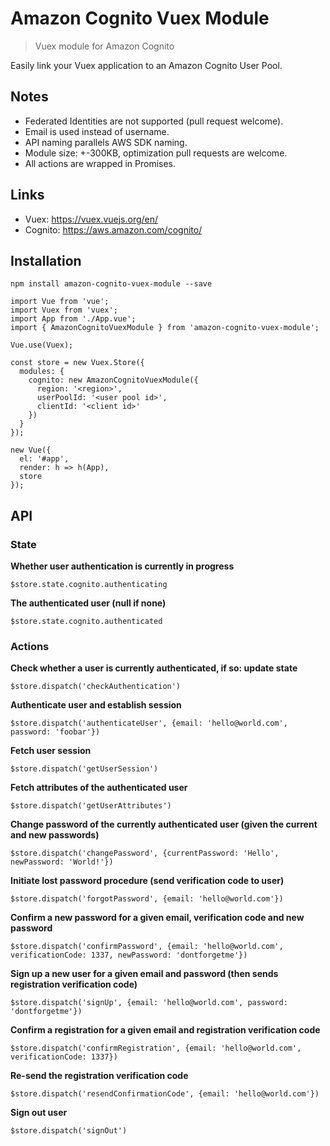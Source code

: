 # Amazon Cognito Vuex Module

> Vuex module for Amazon Cognito

Easily link your Vuex application to an Amazon Cognito User Pool.

## Notes

* Federated Identities are not supported (pull request welcome).
* Email is used instead of username.
* API naming parallels AWS SDK naming.
* Module size: +-300KB, optimization pull requests are welcome.
* All actions are wrapped in Promises.

## Links

* Vuex: https://vuex.vuejs.org/en/
* Cognito: https://aws.amazon.com/cognito/

## Installation

```
npm install amazon-cognito-vuex-module --save
```

```
import Vue from 'vue';
import Vuex from 'vuex';
import App from './App.vue';
import { AmazonCognitoVuexModule } from 'amazon-cognito-vuex-module';

Vue.use(Vuex);

const store = new Vuex.Store({
  modules: {
    cognito: new AmazonCognitoVuexModule({
      region: '<region>',
      userPoolId: '<user pool id>',
      clientId: '<client id>'
    })
  }
});

new Vue({
  el: '#app',
  render: h => h(App),
  store
});
```

## API

### State

**Whether user authentication is currently in progress**

`$store.state.cognito.authenticating`

**The authenticated user (null if none)**

`$store.state.cognito.authenticated`

### Actions

**Check whether a user is currently authenticated, if so: update state**

`$store.dispatch('checkAuthentication')`

**Authenticate user and establish session**

`$store.dispatch('authenticateUser', {email: 'hello@world.com', password: 'foobar'})`

**Fetch user session**

`$store.dispatch('getUserSession')`

**Fetch attributes of the authenticated user**

`$store.dispatch('getUserAttributes')`

**Change password of the currently authenticated user (given the current and new passwords)**

`$store.dispatch('changePassword', {currentPassword: 'Hello', newPassword: 'World!'})`

**Initiate lost password procedure (send verification code to user)**

`$store.dispatch('forgotPassword', {email: 'hello@world.com'})`

**Confirm a new password for a given email, verification code and new password**

`$store.dispatch('confirmPassword', {email: 'hello@world.com', verificationCode: 1337, newPassword: 'dontforgetme'})`

**Sign up a new user for a given email and password (then sends registration verification code)**

`$store.dispatch('signUp', {email: 'hello@world.com', password: 'dontforgetme'})`

**Confirm a registration for a given email and registration verification code**

`$store.dispatch('confirmRegistration', {email: 'hello@world.com', verificationCode: 1337})`

**Re-send the registration verification code**

`$store.dispatch('resendConfirmationCode', {email: 'hello@world.com'})`

**Sign out user**

`$store.dispatch('signOut')`
